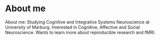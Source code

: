 # About me

About me: Studying Cognitive and Integrative Systems Neuroscience at University of Marburg. Interested in Cognitive, Affective and Social Neuroscience. Wants to learn more about reproducible research and fMRI.
